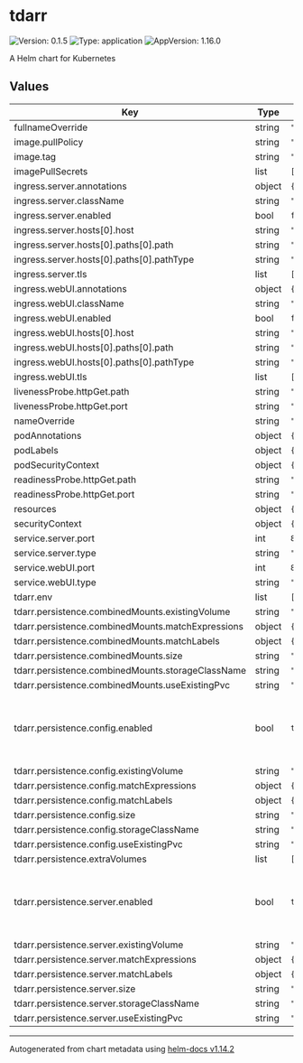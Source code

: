 # tdarr

![Version: 0.1.5](https://img.shields.io/badge/Version-0.1.5-informational?style=flat-square) ![Type: application](https://img.shields.io/badge/Type-application-informational?style=flat-square) ![AppVersion: 1.16.0](https://img.shields.io/badge/AppVersion-1.16.0-informational?style=flat-square)

A Helm chart for Kubernetes

## Values

| Key | Type | Default | Description |
|-----|------|---------|-------------|
| fullnameOverride | string | `""` |  |
| image.pullPolicy | string | `"IfNotPresent"` |  |
| image.tag | string | `"latest"` |  |
| imagePullSecrets | list | `[]` |  |
| ingress.server.annotations | object | `{}` |  |
| ingress.server.className | string | `""` |  |
| ingress.server.enabled | bool | `false` |  |
| ingress.server.hosts[0].host | string | `"chart-example.local"` |  |
| ingress.server.hosts[0].paths[0].path | string | `"/"` |  |
| ingress.server.hosts[0].paths[0].pathType | string | `"ImplementationSpecific"` |  |
| ingress.server.tls | list | `[]` |  |
| ingress.webUI.annotations | object | `{}` |  |
| ingress.webUI.className | string | `""` |  |
| ingress.webUI.enabled | bool | `false` |  |
| ingress.webUI.hosts[0].host | string | `"chart-example.local"` |  |
| ingress.webUI.hosts[0].paths[0].path | string | `"/"` |  |
| ingress.webUI.hosts[0].paths[0].pathType | string | `"ImplementationSpecific"` |  |
| ingress.webUI.tls | list | `[]` |  |
| livenessProbe.httpGet.path | string | `"/"` |  |
| livenessProbe.httpGet.port | string | `"http"` |  |
| nameOverride | string | `"tdarr"` |  |
| podAnnotations | object | `{}` |  |
| podLabels | object | `{}` |  |
| podSecurityContext | object | `{}` |  |
| readinessProbe.httpGet.path | string | `"/"` |  |
| readinessProbe.httpGet.port | string | `"http"` |  |
| resources | object | `{}` |  |
| securityContext | object | `{}` |  |
| service.server.port | int | `8266` |  |
| service.server.type | string | `"ClusterIP"` |  |
| service.webUI.port | int | `8265` |  |
| service.webUI.type | string | `"ClusterIP"` |  |
| tdarr.env | list | `[]` |  |
| tdarr.persistence.combinedMounts.existingVolume | string | `""` |  |
| tdarr.persistence.combinedMounts.matchExpressions | object | `{}` |  |
| tdarr.persistence.combinedMounts.matchLabels | object | `{}` |  |
| tdarr.persistence.combinedMounts.size | string | `"1Gi"` |  |
| tdarr.persistence.combinedMounts.storageClassName | string | `""` |  |
| tdarr.persistence.combinedMounts.useExistingPvc | string | `""` |  |
| tdarr.persistence.config.enabled | bool | `true` | is turned to false, will only create an emptyDir for config |
| tdarr.persistence.config.existingVolume | string | `""` |  |
| tdarr.persistence.config.matchExpressions | object | `{}` |  |
| tdarr.persistence.config.matchLabels | object | `{}` |  |
| tdarr.persistence.config.size | string | `"1Gi"` |  |
| tdarr.persistence.config.storageClassName | string | `""` |  |
| tdarr.persistence.config.useExistingPvc | string | `""` |  |
| tdarr.persistence.extraVolumes | list | `[]` |  |
| tdarr.persistence.server.enabled | bool | `true` | is turned to false, will only create an emptyDir for config |
| tdarr.persistence.server.existingVolume | string | `""` |  |
| tdarr.persistence.server.matchExpressions | object | `{}` |  |
| tdarr.persistence.server.matchLabels | object | `{}` |  |
| tdarr.persistence.server.size | string | `"1Gi"` |  |
| tdarr.persistence.server.storageClassName | string | `""` |  |
| tdarr.persistence.server.useExistingPvc | string | `""` |  |

----------------------------------------------
Autogenerated from chart metadata using [helm-docs v1.14.2](https://github.com/norwoodj/helm-docs/releases/v1.14.2)
